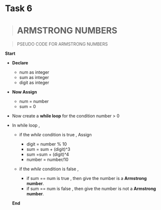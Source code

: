 # Task 6

># **ARMSTRONG NUMBERS**


>PSEUDO CODE FOR ARMSTRONG NUMBERS 

**Start**

* **Declare** 

    
    * num as integer
    * sum as integer
    * digit as integer

* **Now Assign**

    * num = number
    * sum = 0
* Now create a **while loop** for the condition number > 0
* In while loop , 
        
    * if the _while_ condition is true ,  Assign

       *  digit = number % 10
       *  sum = sum + (digit)^3 
       *  sum =sum + (digit)^4
       *  number = number/10

    * if the _while_ condition is false , 
      
      * if sum == num is true , then give the number is a **Armstrong number**.
      * if sum == num is false , then give the number is not a **Armstrong number**.

  **End**
